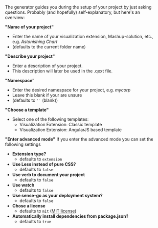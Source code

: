 The generator guides you during the setup of your project by just asking questions.
Probably (and hopefully) self-explanatory, but here's an overview:

**"Name of your project"**
- Enter the name of your visualization extension, Mashup-solution, etc., e.g. _Astonishing Chart_
- (defaults to the current folder name)

**"Describe your project"**
- Enter a description of your project.
- This description will later be used in the .qext file.

**"Namespace"**
- Enter the desired namespace for your project, e.g. _mycorp_
- Leave this blank if your are unsure
- (defaults to `''` (blank))

**"Choose a template"**
- Select one of the following templates:
	- Visualization Extension: Classic template
	- Visualization Extension: AngularJS based template

**"Enter advanced mode"** 
If you enter the advanced mode you can set the following settings  

- **Extension type?**
	- defaults to `extension`
- **Use Less instead of pure CSS?**
	- defaults to `false`
- **Use verb to document your project**
	- defaults to `false`
- **Use watch**
	- defaults to `false`
- **Use sense-go as your deployment system?**
  - defaults to `false`
- **Chose a license**
	- defaults to `mit` ([MIT license](http://opensource.org/licenses/MIT))
- **Automatically install dependencies from package.json?**
  - defaults to `true`
